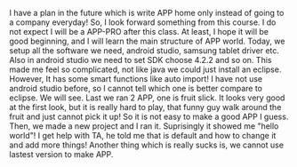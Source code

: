 I have a plan in the future which is write APP home only instead of going to a company everyday! So, I look forward something from this course. I do not expect I will be a APP-PRO after this class. At least, I hope it will be good beginning, and I will learn the main structure of APP world.
Today, we setup all the software we need, android studio, samsung tablet driver etc. Also in android studio we need to set SDK choose 4.2.2 and so on. This made me feel so complicated, not like java we could just install an eclipse. However, It has some smart functions like auto import! I have not use android studio before, so I cannot tell which one is better compare to eclipse. We will see.
Last we ran 2 APP, one is fruit slick. It looks very good at the first look, but it is really hard to play, that funny guy walk around the fruit and just cannot pick it up! So it is not easy to make a good APP I guess. Then, we made a new project and I ran it. Suprisingly it showed me "hello world"! I get help with TA, he told me that is default and how to change it and add more things! Another thing which is really sucks is, we cannot use lastest version to make APP.

